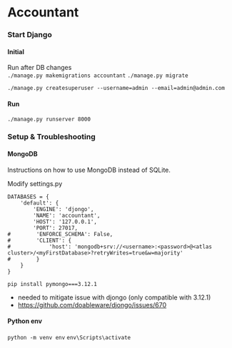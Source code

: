 # Accountant

### Start Django
#### Initial
Run after DB changes  
`./manage.py makemigrations accountant`
`./manage.py migrate`

`./manage.py createsuperuser --username=admin --email=admin@admin.com`

#### Run
`./manage.py runserver 8000`

### Setup & Troubleshooting
#### MongoDB
Instructions on how to use MongoDB instead of SQLite. 

Modify settings.py  

```
DATABASES = {
    'default': {
        'ENGINE': 'djongo',
        'NAME': 'accountant',
        'HOST': '127.0.0.1',
        'PORT': 27017,
#        'ENFORCE_SCHEMA': False,
#        'CLIENT': {
#            'host': 'mongodb+srv://<username>:<password>@<atlas cluster>/<myFirstDatabase>?retryWrites=true&w=majority'
#        }  
    }
}
```

`pip install pymongo===3.12.1`
- needed to mitigate issue with djongo (only compatible with 3.12.1)
- https://github.com/doableware/djongo/issues/670

#### Python env
`python -m venv env`
`env\Scripts\activate`